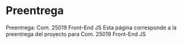 # Preentrega
Preentrega: Com. 25019 Front-End JS
Esta página corresponde a la preentrega del proyecto para Com. 25019 Front-End JS
